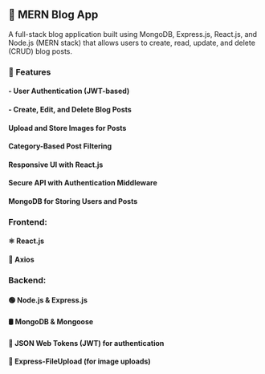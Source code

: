 ## 📝 MERN Blog App
A full-stack blog application built using MongoDB, Express.js, React.js, and Node.js (MERN stack) that allows users to create, read, update, and delete (CRUD) blog posts.


### 🚀 Features
#### - User Authentication (JWT-based)
#### - Create, Edit, and Delete Blog Posts
#### Upload and Store Images for Posts
#### Category-Based Post Filtering
#### Responsive UI with React.js
#### Secure API with Authentication Middleware
#### MongoDB for Storing Users and Posts

### Frontend:
#### ⚛️ React.js 
#### 🔗 Axios 

### Backend:
#### 🟢 Node.js & Express.js
#### 🛢️ MongoDB & Mongoose 
#### 🔑 JSON Web Tokens (JWT) for authentication
#### 📂 Express-FileUpload (for image uploads)
